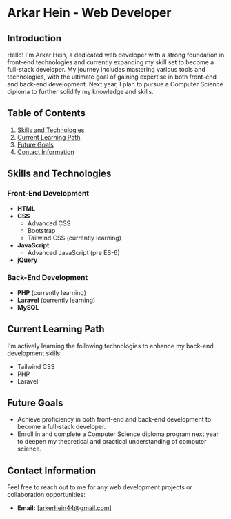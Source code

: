 # Arkar Hein - Web Developer

## Introduction
Hello! I'm Arkar Hein, a dedicated web developer with a strong foundation in front-end technologies and currently expanding my skill set to become a full-stack developer. My journey includes mastering various tools and technologies, with the ultimate goal of gaining expertise in both front-end and back-end development. Next year, I plan to pursue a Computer Science diploma to further solidify my knowledge and skills.

## Table of Contents
1. [Skills and Technologies](#skills-and-technologies)
2. [Current Learning Path](#current-learning-path)
3. [Future Goals](#future-goals)
4. [Contact Information](#contact-information)

## Skills and Technologies
### Front-End Development
- **HTML**
- **CSS**
  - Advanced CSS
  - Bootstrap
  - Tailwind CSS (currently learning)
- **JavaScript**
  - Advanced JavaScript (pre ES-6)
- **jQuery**

### Back-End Development
- **PHP** (currently learning)
- **Laravel** (currently learning)
- **MySQL**

## Current Learning Path
I'm actively learning the following technologies to enhance my back-end development skills:
- Tailwind CSS
- PHP
- Laravel

## Future Goals
- Achieve proficiency in both front-end and back-end development to become a full-stack developer.
- Enroll in and complete a Computer Science diploma program next year to deepen my theoretical and practical understanding of computer science.

## Contact Information
Feel free to reach out to me for any web development projects or collaboration opportunities:

- **Email:** [arkerhein44@gmail.com]
